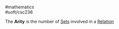 #mathematics  
#uoft/csc236 

The **Arity** is the number of [Sets](../../Math/MAT223%20Notes/Set.md) involved in a [Relation](Relation.md) 